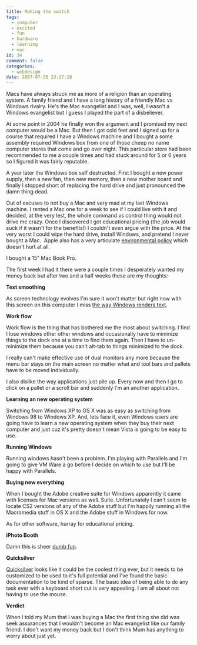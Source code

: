 ```yaml
---
title: Making the switch
tags:
  - computer
  - excited
  - fun
  - hardware
  - learning
  - mac
id: 34
comment: false
categories:
  - webdesign
date: 2007-07-30 23:27:18
---
```


Macs have always struck me as more of a religion than an operating system. A family friend and I have a long history of a friendly Mac vs Windows rivalry.  He's the Mac evangelist and I was, well, I wasn't a Windows evangelist but I guess I played the part of a disbeliever.

At some point in 2004 he finally won the argument and I promised my next computer would be a Mac.  But then I got cold feet and I signed up for a course that required I have a Windows machine and I bought a some assembly required Windows box from one of those cheep no name computer stores that come and go over night.  This particular store had been recommended to me a couple times and had stuck around for 5 or 6 years so I figured it was fairly reputable.

A year later the Windows box self destructed.  First I bought a new power supply, then a new fan, then new memory, then a new mother board and finally I stopped short of replacing the hard drive and just pronounced the damn thing dead.

Out of excuses to not buy a Mac and very mad at my last Windows machine. I rented a Mac one for a week to see if I could live with it and decided, at the very lest, the whole command vs control thing would not drive me crazy.  Once I discovered I got educational pricing (the job would suck if it wasn't for the benefits!) I couldn't even argue with the price.  At the very worst I could wipe the hard drive, install Windows, and pretend I never bought a Mac.  Apple also has a very articulate [environmental policy](http://www.apple.com/environment/) which doesn't hurt at all.

I bought a 15" Mac Book Pro.

The first week I had it there were a couple times I desperately wanted my money back but after two and a half weeks these are my thoughts:

**Text smoothing**

As screen technology evolves I'm sure it won't matter but right now with this screen on this computer I miss [the way Windows renders text](http://www.joelonsoftware.com/items/2007/06/12.html).

**Work flow**

Work flow is the thing that has bothered me the most about switching.  I find I lose windows other other windows and occasionally have to minimize things to the dock one at a time to find them again.  Then I have to un-minimize them because you can't alt-tab to things minimized to the dock.

I really can't make effective use of dual monitors any more because the menu bar stays on the main screen no matter what and tool bars and pallets have to be moved individually.

I also dislike the way applications just pile up.  Every now and then I go to click on a pallet or a scroll bar and suddenly I'm an another application.

**Learning an new operating system**

Switching from Windows XP to OS X was as easy as switching from Windows 98 to Windows XP.  And, lets face it, even Windows users are going have to learn a new operating system when they buy their next computer and just cuz it's pretty doesn't mean Vista is going to be easy to use.

**Running Windows**

Running windows hasn't been a problem.  I'm playing with Parallels and I'm going to give VM Ware a go before I decide on which to use but I'll be happy with Parallels.

**Buying new everything**

When I bought the Adobe creative suite for Windows apparently it came with licenses for Mac versions as well.  Suite.  Unfortunately I can't seem to locate CS2 versions of any of the Adobe stuff but I'm happily running all the Macromedia stuff in OS X and the Adobe stuff in Windows for now.

As for other software, hurray for educational pricing.

**iPhoto Booth**

Damn this is sheer [dumb fun](http://www.facebook.com/album.php?aid=36632&l=f6c55&id=881350410 "Facebook albumn of photos taken with iPhoto Booth.").

**Quicksilver**

[Quicksilver](http://quicksilver.blacktree.com/) looks like it could be the coolest thing ever, but it needs to be customized to be used to it's full potential and I've found the basic documentation to be kind of sparse.  The basic idea of being able to do any task ever with a keyboard short cut is very appealing.  I am all about not having to use the mouse.

**Verdict**

When I told my Mum that I was buying a Mac the first thing she did was seek assurances that I wouldn't become an Mac evangelist like our family friend.  I don't want my money back but I don't think Mum has anything to worry about just yet.
